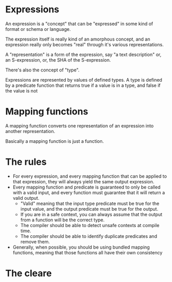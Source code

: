 # Expressions

An expression is a "concept" that can be "expressed" in some kind of format or schema or language.

The expression itself is really kind of an amorphous concept, and an expression really only becomes "real" through it's various representations.

A "representation" is a form of the expression, say "a text description" or, an S-expression, or, the SHA of the S-expression.

There's also the concept of "type".

Expressions are represented by values of defined types. A type is defined by a predicate function that returns true if a value is in a type, and false if
the value is not

# Mapping functions

A mapping function converts one representation of an expression into another representation.

Basically a mapping function is just a function.

# The rules

* For every expression, and every mapping function that can be applied to that expression, they will always yield the same output expression.
* Every mapping function and predicate is guaranteed to only be called with a valid input, and every function must guarantee that it will return a valid output.
    * "Valid" meaning that the input type predicate must be true for the input value, and the output predicate must be true for the output.
    * If you are in a safe context, you can always assume that the output from a function will be the correct type.
    * The compiler should be able to detect unsafe contexts at compile time.
    * The compiler should be able to identify duplicate predicates and remove them.
* Generally, when possible, you should be using bundled mapping functions, meaning that those functions all have their own consistency



# The cleare